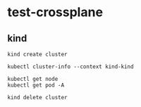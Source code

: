 # test-crossplane

## kind

```
kind create cluster

kubectl cluster-info --context kind-kind

kubectl get node
kubectl get pod -A

kind delete cluster



```
